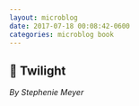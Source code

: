 ```yaml
---
layout: microblog
date: 2017-07-18 00:08:42-0600
categories: microblog book
---
```

## 📖 Twilight
*By Stephenie Meyer*